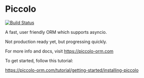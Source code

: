 # Piccolo

[![Build Status](https://travis-ci.com/piccolo-orm/piccolo.svg?branch=master)](https://travis-ci.com/piccolo-orm/piccolo)

A fast, user friendly ORM which supports asyncio.

Not production ready yet, but progressing quickly.

For more info and docs, visit https://piccolo-orm.com

To get started, follow this tutorial:

https://piccolo-orm.com/tutorial/getting-started/installing-piccolo
